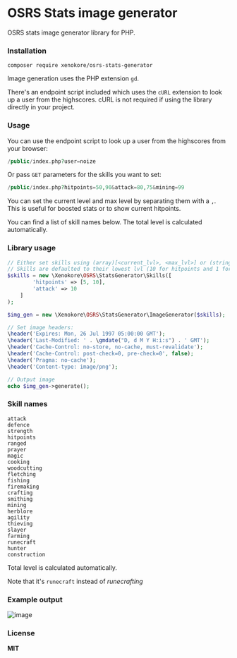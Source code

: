 OSRS Stats image generator
==========================

OSRS stats image generator library for PHP.

### Installation

```
composer require xenokore/osrs-stats-generator
```

Image generation uses the PHP extension `gd`.

There's an endpoint script included which uses the `cURL` extension to look up a user from the highscores.
cURL is not required if using the library directly in your project.

### Usage

You can use the endpoint script to look up a user from the highscores from your browser:

```php
/public/index.php?user=noize
```

Or pass `GET` parameters for the skills you want to set:

```php
/public/index.php?hitpoints=50,90&attack=80,75&mining=99
```

You can set the current level and max level by separating them with a `,`. This is useful for boosted stats or to show current hitpoints.

You can find a list of skill names below. The total level is calculated automatically. 

### Library usage

```php
// Either set skills using (array)[<current_lvl>, <max_lvl>] or (string)<level>.
// Skills are defaulted to their lowest lvl (10 for hitpoints and 1 for others) and are not required to be set.
$skills = new \Xenokore\OSRS\StatsGenerator\Skills([
        'hitpoints' => [5, 10],
        'attack' => 10
    ]
);

$img_gen = new \Xenokore\OSRS\StatsGenerator\ImageGenerator($skills);

// Set image headers:
\header('Expires: Mon, 26 Jul 1997 05:00:00 GMT');
\header('Last-Modified: ' . \gmdate("D, d M Y H:i:s") . ' GMT');
\header('Cache-Control: no-store, no-cache, must-revalidate');
\header('Cache-Control: post-check=0, pre-check=0', false);
\header('Pragma: no-cache');
\header('Content-type: image/png');

// Output image
echo $img_gen->generate();
```

### Skill names

```
attack
defence
strength
hitpoints
ranged
prayer
magic
cooking
woodcutting
fletching
fishing
firemaking
crafting
smithing
mining
herblore
agility
thieving
slayer
farming
runecraft
hunter
construction
```

Total level is calculated automatically. 

Note that it's `runecraft` instead of *runecrafting*

### Example output

![image](https://user-images.githubusercontent.com/6956790/169636088-497a0630-f68f-4a14-b1a4-3e658b5ccfa3.png)

### License

**MIT**
